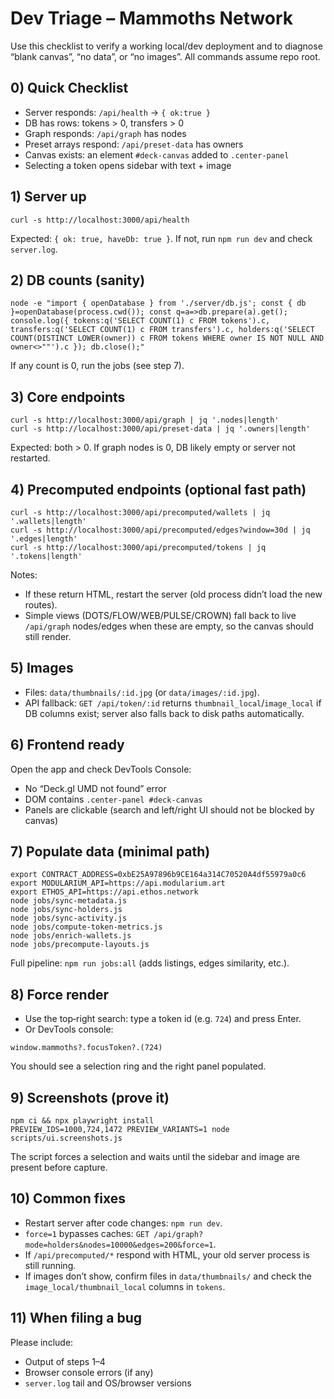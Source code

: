 # Dev Triage – Mammoths Network

Use this checklist to verify a working local/dev deployment and to diagnose “blank canvas”, “no data”, or “no images”. All commands assume repo root.

## 0) Quick Checklist
- Server responds: `/api/health` → `{ ok:true }`
- DB has rows: tokens > 0, transfers > 0
- Graph responds: `/api/graph` has nodes
- Preset arrays respond: `/api/preset-data` has owners
- Canvas exists: an element `#deck-canvas` added to `.center-panel`
- Selecting a token opens sidebar with text + image

## 1) Server up
```
curl -s http://localhost:3000/api/health
```
Expected: `{ ok: true, haveDb: true }`. If not, run `npm run dev` and check `server.log`.

## 2) DB counts (sanity)
```
node -e "import { openDatabase } from './server/db.js'; const { db }=openDatabase(process.cwd()); const q=a=>db.prepare(a).get(); console.log({ tokens:q('SELECT COUNT(1) c FROM tokens').c, transfers:q('SELECT COUNT(1) c FROM transfers').c, holders:q('SELECT COUNT(DISTINCT LOWER(owner)) c FROM tokens WHERE owner IS NOT NULL AND owner<>""').c }); db.close();"
```
If any count is 0, run the jobs (see step 7).

## 3) Core endpoints
```
curl -s http://localhost:3000/api/graph | jq '.nodes|length'
curl -s http://localhost:3000/api/preset-data | jq '.owners|length'
```
Expected: both > 0. If graph nodes is 0, DB likely empty or server not restarted.

## 4) Precomputed endpoints (optional fast path)
```
curl -s http://localhost:3000/api/precomputed/wallets | jq '.wallets|length'
curl -s http://localhost:3000/api/precomputed/edges?window=30d | jq '.edges|length'
curl -s http://localhost:3000/api/precomputed/tokens | jq '.tokens|length'
```
Notes:
- If these return HTML, restart the server (old process didn’t load the new routes).
- Simple views (DOTS/FLOW/WEB/PULSE/CROWN) fall back to live `/api/graph` nodes/edges when these are empty, so the canvas should still render.

## 5) Images
- Files: `data/thumbnails/:id.jpg` (or `data/images/:id.jpg`).
- API fallback: `GET /api/token/:id` returns `thumbnail_local`/`image_local` if DB columns exist; server also falls back to disk paths automatically.

## 6) Frontend ready
Open the app and check DevTools Console:
- No “Deck.gl UMD not found” error
- DOM contains `.center-panel #deck-canvas`
- Panels are clickable (search and left/right UI should not be blocked by canvas)

## 7) Populate data (minimal path)
```
export CONTRACT_ADDRESS=0xbE25A97896b9CE164a314C70520A4df55979a0c6
export MODULARIUM_API=https://api.modularium.art
export ETHOS_API=https://api.ethos.network
node jobs/sync-metadata.js
node jobs/sync-holders.js
node jobs/sync-activity.js
node jobs/compute-token-metrics.js
node jobs/enrich-wallets.js
node jobs/precompute-layouts.js
```
Full pipeline: `npm run jobs:all` (adds listings, edges similarity, etc.).

## 8) Force render
- Use the top‑right search: type a token id (e.g. `724`) and press Enter.
- Or DevTools console:
```
window.mammoths?.focusToken?.(724)
```
You should see a selection ring and the right panel populated.

## 9) Screenshots (prove it)
```
npm ci && npx playwright install
PREVIEW_IDS=1000,724,1472 PREVIEW_VARIANTS=1 node scripts/ui.screenshots.js
```
The script forces a selection and waits until the sidebar and image are present before capture.

## 10) Common fixes
- Restart server after code changes: `npm run dev`.
- `force=1` bypasses caches: `GET /api/graph?mode=holders&nodes=10000&edges=200&force=1`.
- If `/api/precomputed/*` respond with HTML, your old server process is still running.
- If images don’t show, confirm files in `data/thumbnails/` and check the `image_local/thumbnail_local` columns in `tokens`.

## 11) When filing a bug
Please include:
- Output of steps 1–4
- Browser console errors (if any)
- `server.log` tail and OS/browser versions

